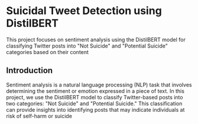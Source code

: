 # Suicidal Tweet Detection using DistilBERT
This project focuses on sentiment analysis using the DistilBERT model for classifying Twitter posts into "Not Suicide" and "Potential Suicide" categories based on their content

## Introduction
Sentiment analysis is a natural language processing (NLP) task that involves determining the sentiment or emotion expressed in a piece of text. In this project, we use the DistilBERT model to classify Twitter-based posts into two categories: "Not Suicide" and "Potential Suicide." This classification can provide insights into identifying posts that may indicate individuals at risk of self-harm or suicide
